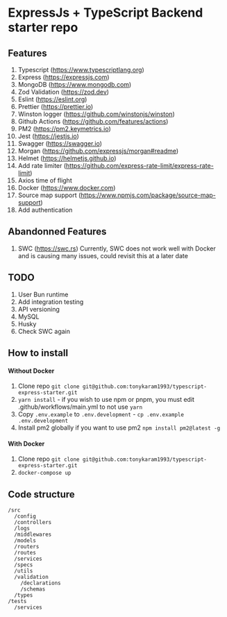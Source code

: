 # ExpressJs + TypeScript Backend starter repo

## Features

1. Typescript (https://www.typescriptlang.org)
1. Express (https://expressjs.com)
1. MongoDB (https://www.mongodb.com)
1. Zod Validation (https://zod.dev)
1. Eslint (https://eslint.org)
1. Prettier (https://prettier.io)
1. Winston logger (https://github.com/winstonjs/winston)
1. Github Actions (https://github.com/features/actions)
1. PM2 (https://pm2.keymetrics.io)
1. Jest (https://jestjs.io)
1. Swagger (https://swagger.io)
1. Morgan (https://github.com/expressjs/morgan#readme)
1. Helmet (https://helmetjs.github.io)
1. Add rate limiter (https://github.com/express-rate-limit/express-rate-limit)
1. Axios time of flight
1. Docker (https://www.docker.com)
1. Source map support (https://www.npmjs.com/package/source-map-support)
1. Add authentication

## Abandonned Features

1. SWC (https://swc.rs)
   Currently, SWC does not work well with Docker and is causing many issues, could revisit this at a later date

## TODO

1. User Bun runtime
1. Add integration testing
1. API versioning
1. MySQL
1. Husky
1. Check SWC again

## How to install

#### Without Docker

1. Clone repo `git clone git@github.com:tonykaram1993/typescript-express-starter.git`
2. `yarn install` - if you wish to use npm or pnpm, you must edit .github/workflows/main.yml to not use `yarn`
3. Copy `.env.example` to `.env.development` - `cp .env.example .env.development`
4. Install pm2 globally if you want to use pm2 `npm install pm2@latest -g`

#### With Docker

1. Clone repo `git clone git@github.com:tonykaram1993/typescript-express-starter.git`
2. `docker-compose up`

## Code structure

```
/src
  /config
  /controllers
  /logs
  /middlewares
  /models
  /routers
  /routes
  /services
  /specs
  /utils
  /validation
    /declarations
    /schemas
  /types
/tests
  /services
```
